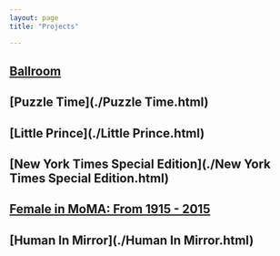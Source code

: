```yaml
---
layout: page
title: "Projects"

---
```


## [Ballroom](./p/ballroom.html)

## [Puzzle Time](./Puzzle Time.html)

## [Little Prince](./Little Prince.html)

## [New York Times Special Edition](./New York Times Special Edition.html)

## [Female in MoMA: From 1915 - 2015](./p/female-in-moma.html)

## [Human In Mirror](./Human In Mirror.html)
